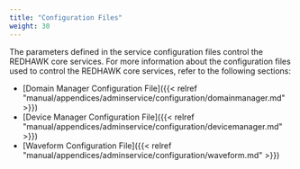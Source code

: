 ```yaml
---
title: "Configuration Files"
weight: 30
---
```


The parameters defined in the service configuration files control the REDHAWK core services. For more information about the configuration files used to control the REDHAWK core services, refer to the following sections:

- [Domain Manager Configuration File]({{< relref "manual/appendices/adminservice/configuration/domainmanager.md" >}})  
- [Device Manager Configuration File]({{< relref "manual/appendices/adminservice/configuration/devicemanager.md" >}})  
- [Waveform Configuration File]({{< relref "manual/appendices/adminservice/configuration/waveform.md" >}})  

